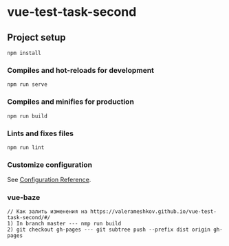 # vue-test-task-second

## Project setup
```
npm install
```

### Compiles and hot-reloads for development
```
npm run serve
```

### Compiles and minifies for production
```
npm run build
```

### Lints and fixes files
```
npm run lint
```

### Customize configuration
See [Configuration Reference](https://cli.vuejs.org/config/).

### vue-baze
```
// Как залить изменения на https://valerameshkov.github.io/vue-test-task-second/#/
1) In branch master --- nmp run build
2) git checkout gh-pages --- git subtree push --prefix dist origin gh-pages
```
